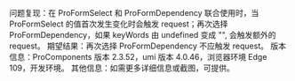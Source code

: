问题复现：在 ProFormSelect 和 ProFormDependency 联合使用时，当 ProFormSelect 的值首次发生变化时会触发 request；再次选择 ProFormDependency，如果 keyWords 由 undefined 变成 "", 会触发额外的 request。
期望结果：再次选择 ProFormDependency 不应触发 request。
版本信息：ProComponents 版本 2.3.52，umi 版本 4.0.46，浏览器环境 Edge 109，开发环境。
其他信息：如需更多详细信息或截图，可提供。
